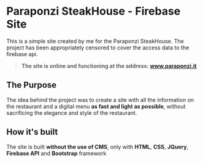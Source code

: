 # Paraponzi SteakHouse - Firebase Site
This is a simple site created by me for the Paraponzi SteakHouse. The project has been appropriately censored to cover the access data to the firebase api.

> **The site is online and functioning at the address: www.paraponzi.it**

## The Purpose
The idea behind the project was to create a site with all the information on the restaurant and a digital menu **as fast and light as possible**, without sacrificing the elegance and style of the restaurant.

## How it's built
The site is built **without the use of CMS**, only with **HTML**, **CSS**, **JQuery**, **Firebase API** and **Bootstrap** framework
